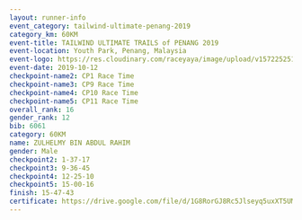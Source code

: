 ```yaml
---
layout: runner-info 
event_category: tailwind-ultimate-penang-2019 
category_km: 60KM 
event-title: TAILWIND ULTIMATE TRAILS of PENANG 2019 
event-location: Youth Park, Penang, Malaysia 
event-logo: https://res.cloudinary.com/raceyaya/image/upload/v1572252513/logo/utop-2019_h9tzys.jpg 
event-date: 2019-10-12 
checkpoint-name2: CP1 Race Time 
checkpoint-name3: CP9 Race Time 
checkpoint-name4: CP10 Race Time 
checkpoint-name5: CP11 Race Time 
overall_rank: 16
gender_rank: 12
bib: 6061
category: 60KM
name: ZULHELMY BIN ABDUL RAHIM
gender: Male
checkpoint2: 1-37-17
checkpoint3: 9-36-45
checkpoint4: 12-25-10
checkpoint5: 15-00-16
finish: 15-47-43
certificate: https://drive.google.com/file/d/1G8RorGJ8Rc5Jlseyq5uxXT5UM4iM0AIC/view?usp=sharing
---
```

